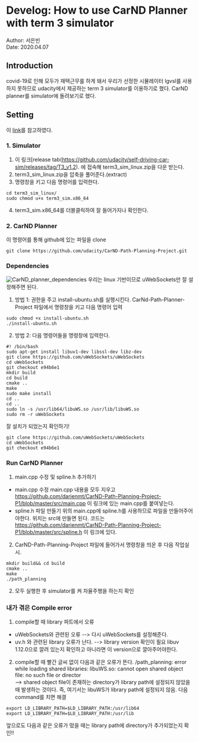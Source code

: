 # Develog: How to use CarND Planner with term 3 simulator
Author: 서은빈 <br/>
Date: 2020.04.07

## Introduction
covid-19로 인해 모두가 재택근무를 하게 돼서 우리가 선정한 시뮬레이터 lgvsl를 사용하지 못하므로 udacity에서 제공하는 term 3 simulator를 이용하기로 했다. CarND planner를 simulator에 돌려보기로 했다.

## Setting
이 [link](https://github.com/udacity/CarND-Path-Planning-Project)를 참고하였다. <br/>

### 1. Simulator
1. 이 링크[release tab(https://github.com/udacity/self-driving-car-sim/releases/tag/T3_v1.2). 에 접속해 term3_sim_linux.zip을 다운 받는다.
2. term3_sim_linux.zip을 압축을 풀어준다.(extract)
3. 명령창을 키고 다음 명령어를 입력한다.
~~~(bash)
cd term3_sim_linux/
sudo chmod u+x term3_sim.x86_64
~~~
4. term3_sim.x86_64를 더블클릭하여 잘 들어가지나 확인한다.

### 2. CarND Planner
이 명령어를 통해 github에 있는 파일을 clone
~~~ (bash)
git clone https://github.com/udacity/CarND-Path-Planning-Project.git
~~~

### Dependencies
![CarND_planner_dependencies](https://user-images.githubusercontent.com/59784459/87184943-da2ee700-c323-11ea-8ad1-03d00f24ec4e.PNG)
우리는 linux 기반이므로 uWebSockets만 잘 설정해주면 된다.
1) 방법 1: 권한을 주고 install-ubuntu.sh를 실행시킨다.
CarNd-Path-Planner-Project 파일에서 명령창을 키고 다음 명령어 입력
~~~ (bash)
sudo chmod +x install-ubuntu.sh
./install-ubuntu.sh
~~~

2) 방법 2: 다음 명령어들을 명령창에 입력한다.
~~~ (bash)
#! /bin/bash
sudo apt-get install libuv1-dev libssl-dev libz-dev
git clone https://github.com/uWebSockets/uWebSockets 
cd uWebSockets
git checkout e94b6e1
mkdir build
cd build
cmake ..
make 
sudo make install
cd ..
cd ..
sudo ln -s /usr/lib64/libuWS.so /usr/lib/libuWS.so
sudo rm -r uWebSockets
~~~

잘 설치가 되었는지 확인하기!
~~~(bash)
git clone https://github.com/uWebSockets/uWebSockets 
cd uWebSockets
git checkout e94b6e1
~~~

### Run CarND Planner
1. main.cpp 수정 및 spline.h 추가하기
- main.cpp 수정
main.cpp 내용을 모두 지우고 https://github.com/darienmt/CarND-Path-Planning-Project-P1/blob/master/src/main.cpp 이 링크에 있는 main.cpp를 붙여넣는다.
- spline.h 파일 만들기
위의 main.cpp에 spline.h를 사용하므로 파일을 만들어주어야한다. 위치는 src에 만들면 된다.
코드는 https://github.com/darienmt/CarND-Path-Planning-Project-P1/blob/master/src/spline.h 이 링크에 있다.

2. CarND-Path-Planning-Project 파일에 들어가서 명령창을 띄운 후 다음 작업실시.
~~~ (bash)
mkdir build&& cd build
cmake ..
make
./path_planning
~~~

2. 모두 실행한 후 simulator를 켜 자율주행을 하는지 확인

### 내가 겪은 Compile error
1. compile할 때 library 파트에서 오류
- uWebSockets와 관련된 오류 --> 다시 uWebSockets를 설정해준다.
- uv.h 와 관련된 library 오류가 난다. --> library version 확인이 필요 libuv 1.12.0으로 깔려 있는지 확인하고 아니라면 이 version으로 깔아주어야한다.
2. compile할 때 빨간 글씨 없이 다음과 같은 오류가 뜬다.
/path_planning: error while loading shared libraries: libuWS.so: cannot open shared object file: no such file or director <br/>
--> shared object file이 존재하는 directory가 library path에 설정되지 않았을 때 발생하는 것이다. 즉, 여기서는 libuWS가 library path에 설정되지 않음. 다음 command를 치면 해결
~~~(bash)
export LD_LIBRARY_PATH=$LD_LIBRARY_PATH:/usr/lib64
export LD_LIBRARY_PATH=$LD_LIBRARY_PATH:/usr/lib
~~~
앞으로도 다음과 같은 오류가 떴을 때는 library path에 directory가 추가되었는지 확인!!


